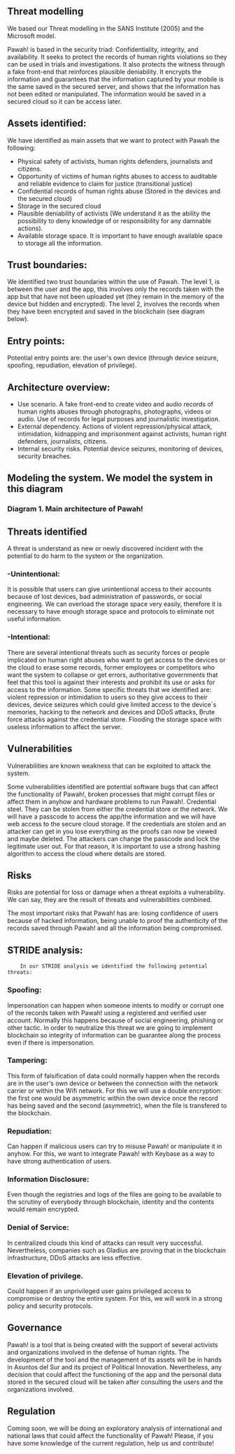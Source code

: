 ## Threat modelling

We based our Threat modelling in the SANS Institute (2005) and the Microsoft model. 

Pawah! is based in the security triad: Confidentiality, integrity, and availability. It seeks to protect the records of human rights violations so they can be used in trials and investigations. It also protects the witness through a fake front-end that reinforces plausible deniability. It  encrypts the information and guarantees that the information captured by your mobile is the same saved in the secured server, and shows that the information has not been edited or manipulated. The information would be saved in a secured cloud so it can be access later. 

## Assets identified: 
We have identified as main assets that we want to protect with Pawah the following:
- Physical safety of activists, human rights defenders, journalists and citizens. 
- Opportunity of victims of human rights abuses to access to auditable and reliable evidence to claim for justice (transitional justice) 
- Confidential records of human rights abuse (Stored in the devices and the secured cloud) 
- Storage in the secured cloud
- Plausible deniability of activists (We understand it as the ability the possibility to deny knowledge of or responsibility for any damnable actions).
- Available storage space. It is important to have enough available space to storage all the information.

## Trust boundaries: 
We identified two trust boundaries within the use of Pawah. The level 1, is between the user and the app, this involves only the records taken with the app but that have not been uploaded yet (they remain in the memory of the device but hidden and encrypted). The level 2, involves the records when they have been encrypted and saved in the blockchain (see diagram below).

## Entry points: 
Potential entry points are: the user's own device (through device seizure, spoofing, repudiation, elevation of privilege). 

## Architecture overview: 
- Use scenario. A fake front-end to create video and audio records of human rights abuses through photographs, photographs, videos or audio. Use of records for legal purposes and journalistic investigation.
- External dependency. Actions of violent repression/physical attack, intimidation, kidnapping and imprisonment against activists, human right defenders, journalists, citizens.  
- Internal security risks. Potential device seizures, monitoring of devices, security breaches.    

## Modeling the system. We model the system in this diagram

### Diagram 1. Main architecture of Pawah!



## Threats identified
A threat is understand as  new or newly discovered incident with the potential to do harm to the system or the organization.

### -Unintentional: 
It is possible that users can give unintentional access to their accounts because of lost devices, bad administration of passwords, or social engineering. We can overload the storage space very easily, therefore it is necessary to have enough storage space and protocols to eliminate not useful information. 
### -Intentional: 
There are several intentional threats such as security forces or people implicated on human right abuses who want to get access to the devices or the cloud to erase some records, former employees or competitors who want the system to collapse or get errors, authoritative governments that feel that this tool is against their interests and prohibit its use or asks for access to the information. 
Some specific threats that we identified are: violent repression or intimidation to users so they give access to their devices, device seizures which could give limited access to the device´s memories, hacking to the network and devices and DDoS attacks, Brute force attacks against the credential store.
Flooding the storage space with useless information to affect the server.  

## Vulnerabilities
Vulnerabilities are known weakness that can be exploited to attack the system. 

Some vulnerabilities identified are potential software bugs that can affect the functionality of Pawah!, broken processes that might corrupt files or affect them in anyhow and hardware problems to run Pawah!.
Credential steel. They can be stolen from either the credential store or the network. We will have a passcode to access the app/the information and we will have web access to the secure cloud storage. If the credentials are stolen and an attacker can get in you lose everything as the proofs can now be viewed and maybe deleted. The attackers can change the passcode and lock the legitimate user out. For that reason, it is important to use a strong hashing algorithm to access the cloud where details are stored. 

## Risks
Risks are potential for loss or damage when a threat exploits a vulnerability. We can say, they are the result of threats and vulnerabilities combined. 

The most important risks that Pawah! has are: losing confidence of users because of hacked information, being unable to proof the authenticity of the records saved through Pawah! and all the information being compromised. 

## STRIDE analysis:
        In our STRIDE analysis we identified the following potential threats:
### Spoofing: 
Impersonation can happen when someone intents to modify or corrupt one of the records taken with Pawah! using a registered and verified user account. Normally this happens because of social engineering, phishing or other tactic. In order to neutralize this threat we are going to implement blockchain so integrity of information can be guarantee along the process even if there is impersonation. 

### Tampering: 
This form of falsification of data could normally happen when  the records are in the user's own device or between the connection with the network carrier or within the Wifi network. For this we will use a double encryption: the first one would be asymmetric within the own device once the record has being saved and the second (asymmetric), when the file is transfered to the blockchain.

### Repudiation: 
Can happen if malicious users can try to misuse Pawah! or manipulate it in anyhow. For this, we want to integrate Pawah! with Keybase as a way to have strong authentication of users. 
### Information Disclosure: 
Even though the registries and logs of the files are going to be available to the scrutiny of everybody through blockchain, identity and the contents would remain encrypted.
### Denial of Service: 
In centralized clouds this kind of attacks can result very successful. Nevertheless, companies such as Gladius are proving that in the blockchain infrastructure, DDoS attacks are less effective. 
### Elevation of privilege. 
Could happen if an unprivileged user gains privileged access to compromise or destroy the entire system. For this, we will work in a strong policy and security protocols.

## Governance
Pawah! is a tool that is being created with the support of several activists and organizations involved in the defense of human rights. The development of the tool and the management of its assets will be in hands in Asuntos del Sur and its project of Political Innovation. Nevertheless, any decision that could affect the functioning of the app and the personal data stored in the secured cloud will be taken after consulting the users and the organizations involved. 

## Regulation
Coming soon, we will be doing an exploratory analysis of international and national laws that could affect the functionality of Pawah! Please, if you have some knowledge of the current regulation, help us and contribute! 
